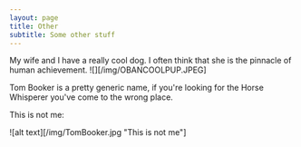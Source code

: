 ```yaml
---
layout: page
title: Other
subtitle: Some other stuff
---
```




My wife and I have a really cool dog. I often think that she is the pinnacle of human achievement.
![][/img/OBANCOOLPUP.JPEG]


Tom Booker is a pretty generic name, if you're looking for the Horse Whisperer you've come to the wrong place.

This is not me:

![alt text][/img/TomBooker.jpg "This is not me"]
